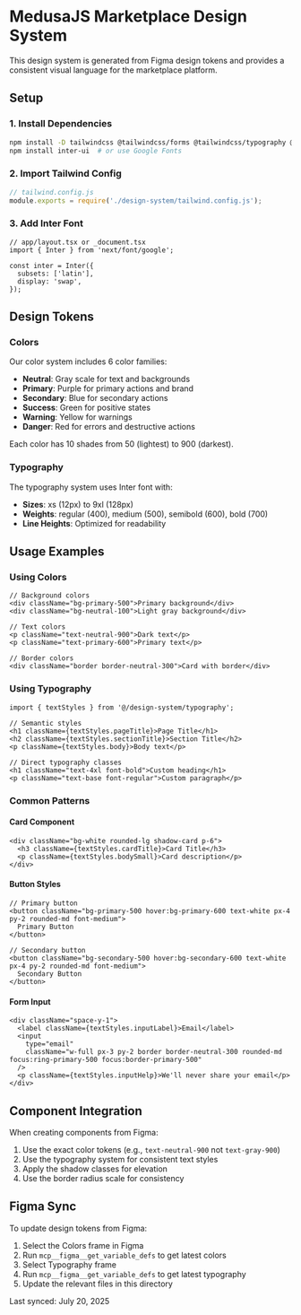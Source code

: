 # MedusaJS Marketplace Design System

This design system is generated from Figma design tokens and provides a consistent visual language for the marketplace platform.

## Setup

### 1. Install Dependencies

```bash
npm install -D tailwindcss @tailwindcss/forms @tailwindcss/typography @tailwindcss/aspect-ratio
npm install inter-ui  # or use Google Fonts
```

### 2. Import Tailwind Config

```javascript
// tailwind.config.js
module.exports = require('./design-system/tailwind.config.js');
```

### 3. Add Inter Font

```tsx
// app/layout.tsx or _document.tsx
import { Inter } from 'next/font/google';

const inter = Inter({ 
  subsets: ['latin'],
  display: 'swap',
});
```

## Design Tokens

### Colors

Our color system includes 6 color families:

- **Neutral**: Gray scale for text and backgrounds
- **Primary**: Purple for primary actions and brand
- **Secondary**: Blue for secondary actions
- **Success**: Green for positive states
- **Warning**: Yellow for warnings
- **Danger**: Red for errors and destructive actions

Each color has 10 shades from 50 (lightest) to 900 (darkest).

### Typography

The typography system uses Inter font with:

- **Sizes**: xs (12px) to 9xl (128px)
- **Weights**: regular (400), medium (500), semibold (600), bold (700)
- **Line Heights**: Optimized for readability

## Usage Examples

### Using Colors

```tsx
// Background colors
<div className="bg-primary-500">Primary background</div>
<div className="bg-neutral-100">Light gray background</div>

// Text colors
<p className="text-neutral-900">Dark text</p>
<p className="text-primary-600">Primary text</p>

// Border colors
<div className="border border-neutral-300">Card with border</div>
```

### Using Typography

```tsx
import { textStyles } from '@/design-system/typography';

// Semantic styles
<h1 className={textStyles.pageTitle}>Page Title</h1>
<h2 className={textStyles.sectionTitle}>Section Title</h2>
<p className={textStyles.body}>Body text</p>

// Direct typography classes
<h1 className="text-4xl font-bold">Custom heading</h1>
<p className="text-base font-regular">Custom paragraph</p>
```

### Common Patterns

#### Card Component
```tsx
<div className="bg-white rounded-lg shadow-card p-6">
  <h3 className={textStyles.cardTitle}>Card Title</h3>
  <p className={textStyles.bodySmall}>Card description</p>
</div>
```

#### Button Styles
```tsx
// Primary button
<button className="bg-primary-500 hover:bg-primary-600 text-white px-4 py-2 rounded-md font-medium">
  Primary Button
</button>

// Secondary button
<button className="bg-secondary-500 hover:bg-secondary-600 text-white px-4 py-2 rounded-md font-medium">
  Secondary Button
</button>
```

#### Form Input
```tsx
<div className="space-y-1">
  <label className={textStyles.inputLabel}>Email</label>
  <input 
    type="email" 
    className="w-full px-3 py-2 border border-neutral-300 rounded-md focus:ring-primary-500 focus:border-primary-500"
  />
  <p className={textStyles.inputHelp}>We'll never share your email</p>
</div>
```

## Component Integration

When creating components from Figma:

1. Use the exact color tokens (e.g., `text-neutral-900` not `text-gray-900`)
2. Use the typography system for consistent text styles
3. Apply the shadow classes for elevation
4. Use the border radius scale for consistency

## Figma Sync

To update design tokens from Figma:

1. Select the Colors frame in Figma
2. Run `mcp__figma__get_variable_defs` to get latest colors
3. Select Typography frame
4. Run `mcp__figma__get_variable_defs` to get latest typography
5. Update the relevant files in this directory

Last synced: July 20, 2025